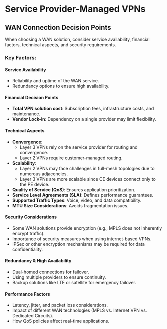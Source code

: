 # Service Provider-Managed VPNs

## WAN Connection Decision Points

When choosing a WAN solution, consider service availability, financial factors, technical aspects, and security requirements.

### Key Factors:

#### **Service Availability**

- Reliability and uptime of the WAN service.
- Redundancy options to ensure high availability.

#### **Financial Decision Points**

- **Total VPN solution cost**: Subscription fees, infrastructure costs, and maintenance.
- **Vendor Lock-in**: Dependency on a single provider may limit flexibility.

#### **Technical Aspects**

- **Convergence**:
  - Layer 3 VPNs rely on the service provider for routing and convergence.
  - Layer 2 VPNs require customer-managed routing.
- **Scalability**:
  - Layer 2 VPNs may face challenges in full-mesh topologies due to numerous adjacencies.
  - Layer 3 VPNs are more scalable since CE devices connect only to the PE device.
- **Quality of Service (QoS)**: Ensures application prioritization.
- **Service Level Agreements (SLA)**: Defines performance guarantees.
- **Supported Traffic Types**: Voice, video, and data compatibility.
- **MTU Size Considerations**: Avoids fragmentation issues.

#### **Security Considerations**

- Some WAN solutions provide encryption (e.g., MPLS does not inherently encrypt traffic).
- Importance of security measures when using internet-based VPNs.
- IPSec or other encryption mechanisms may be required for data confidentiality.

#### **Redundancy & High Availability**

- Dual-homed connections for failover.
- Using multiple providers to ensure continuity.
- Backup solutions like LTE or satellite for emergency failover.

#### **Performance Factors**

- Latency, jitter, and packet loss considerations.
- Impact of different WAN technologies (MPLS vs. Internet VPN vs. Dedicated Circuits).
- How QoS policies affect real-time applications.



